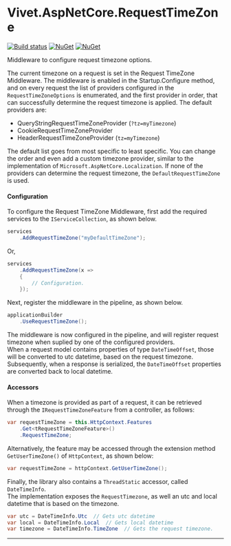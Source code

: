 # Vivet.AspNetCore.RequestTimeZone
[![Build status](https://ci.appveyor.com/api/projects/status/182f7gcym49fc5sq/branch/master?svg=true)](https://ci.appveyor.com/project/vivet/vivet-aspnetcore/branch/master)
[![NuGet](https://img.shields.io/nuget/dt/Vivet.AspNetCore.RequestTimeZone.svg)](https://www.nuget.org/packages/Vivet.AspNetCore.RequestTimeZone/)
[![NuGet](https://img.shields.io/nuget/v/Vivet.AspNetCore.RequestTimeZone.svg)](https://www.nuget.org/packages/Vivet.AspNetCore.RequestTimeZone/)  

Middleware to configure request timezone options.  

The current timezone on a request is set in the Request TimeZone Middleware. The middleware is enabled in the Startup.Configure method, and on every request the list of providers configured in the ```RequestTimeZoneOptions``` is enumerated, and the first provider in order, that can successfully determine the request timezone is applied. The default providers are:  

* QueryStringRequestTimeZoneProvider (```?tz=myTimezone```)
* CookieRequestTimeZoneProvider
* HeaderRequestTimeZoneProvider (```tz=myTimezone```)

The default list goes from most specific to least specific. You can change the order and even add a custom timezone provider, similar to the implementation of ```Microsoft.AspNetCore.Localization```. If none of the providers can determine the request timezone, the ```DefaultRequestTimeZone``` is used.  

#### Configuration
To configure the Request TimeZone Middleware, first add the required services to the ```IServiceCollection```, as shown below.  
```csharp
services
    .AddRequestTimeZone("myDefaultTimeZone");
```
Or,
```csharp
services
    .AddRequestTimeZone(x => 
    {
        // Configuration.
    });
```

Next, register the middleware in the pipeline, as shown below.   
```csharp
applicationBuilder
    .UseRequestTimeZone();
```

The middleware is now configured in the pipeline, and will register request timezone when suplied by one of the configured providers.  
When a request model contains properties of type ```DateTimeOffset```, those will be converted to utc datetime, based on the request timezone. Subsequently, when a response is serialized, the ```DateTimeOffset``` properties are converted back to local datetime.  

#### Accessors
When a timezone is provided as part of a request, it can be retrieved through the ```IRequestTimeZoneFeature``` from a controller, as follows:
```csharp
var requestTimeZone = this.HttpContext.Features
    .Get<tRequestTimeZoneFeature>()
    .RequestTimeZone;
```

Alternatively, the feature may be accessed through the extension method ```GetUserTimeZone()``` of ```HttpContext```, as shown below:
```csharp
var requestTimeZone = httpContext.GetUserTimeZone();
```

Finally, the library also contains a ```ThreadStatic``` accessor, called ```DateTimeInfo```.  
The implementation exposes the ```RequestTimezone```, as well an utc and local datetime that is based on the timezone. 

```csharp
var utc = DateTimeInfo.Utc  // Gets utc datetime
var local = DateTimeInfo.Local  // Gets local datetime
var timezone = DateTimeInfo.TimeZone  // Gets the request timezone.
```

***
